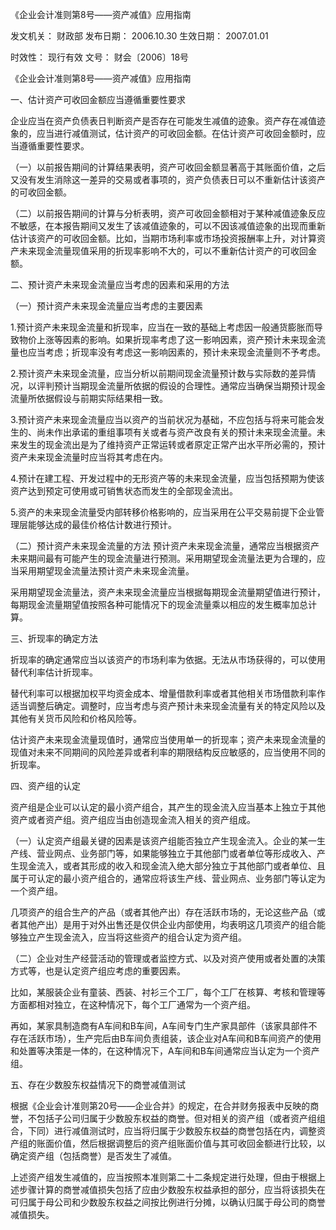 
	
		
	
《企业会计准则第8号——资产减值》应用指南
	
	
发文机关：	财政部
发布日期：	2006.10.30
生效日期：	2007.01.01
	
时效性：	现行有效
文号：	财会〔2006〕18号
	
	

	
	

	
	

《企业会计准则第8号——资产减值》应用指南

一、估计资产可收回金额应当遵循重要性要求

企业应当在资产负债表日判断资产是否存在可能发生减值的迹象。资产存在减值迹象的，应当进行减值测试，估计资产的可收回金额。在估计资产可收回金额时，应当遵循重要性要求。

（一）以前报告期间的计算结果表明，资产可收回金额显著高于其账面价值，之后又没有发生消除这一差异的交易或者事项的，资产负债表日可以不重新估计该资产的可收回金额。

（二）以前报告期间的计算与分析表明，资产可收回金额相对于某种减值迹象反应不敏感，在本报告期间又发生了该减值迹象的，可以不因该减值迹象的出现而重新估计该资产的可收回金额。比如，当期市场利率或市场投资报酬率上升，对计算资产未来现金流量现值采用的折现率影响不大的，可以不重新估计资产的可收回金额。

二、预计资产未来现金流量应当考虑的因素和采用的方法

（一）预计资产未来现金流量应当考虑的主要因素

1.预计资产未来现金流量和折现率，应当在一致的基础上考虑因一般通货膨胀而导致物价上涨等因素的影响。如果折现率考虑了这一影响因素，资产预计未来现金流量也应当考虑；折现率没有考虑这一影响因素的，预计未来现金流量则不予考虑。

2.预计资产未来现金流量，应当分析以前期间现金流量预计数与实际数的差异情况，以评判预计当期现金流量所依据的假设的合理性。通常应当确保当期预计现金流量所依据假设与前期实际结果相一致。

3.预计资产未来现金流量应当以资产的当前状况为基础，不应包括与将来可能会发生的、尚未作出承诺的重组事项有关或者与资产改良有关的预计未来现金流量。未来发生的现金流出是为了维持资产正常运转或者原定正常产出水平所必需的，预计资产未来现金流量时应当将其考虑在内。

4.预计在建工程、开发过程中的无形资产等的未来现金流量，应当包括预期为使该资产达到预定可使用或可销售状态而发生的全部现金流出。

5.资产的未来现金流量受内部转移价格影响的，应当采用在公平交易前提下企业管理层能够达成的最佳价格估计数进行预计。

（二）预计资产未来现金流量的方法 预计资产未来现金流量，通常应当根据资产未来期间最有可能产生的现金流量进行预测。采用期望现金流量法更为合理的，应当采用期望现金流量法预计资产未来现金流量。

采用期望现金流量法，资产未来现金流量应当根据每期现金流量期望值进行预计，每期现金流量期望值按照各种可能情况下的现金流量乘以相应的发生概率加总计算。

三、折现率的确定方法

折现率的确定通常应当以该资产的市场利率为依据。无法从市场获得的，可以使用替代利率估计折现率。

替代利率可以根据加权平均资金成本、增量借款利率或者其他相关市场借款利率作适当调整后确定。调整时，应当考虑与资产预计未来现金流量有关的特定风险以及其他有关货币风险和价格风险等。

估计资产未来现金流量现值时，通常应当使用单一的折现率；资产未来现金流量的现值对未来不同期间的风险差异或者利率的期限结构反应敏感的，应当使用不同的折现率。

四、资产组的认定

资产组是企业可以认定的最小资产组合，其产生的现金流入应当基本上独立于其他资产或者资产组。资产组应当由创造现金流入相关的资产组成。

（一）认定资产组最关键的因素是该资产组能否独立产生现金流入。企业的某一生产线、营业网点、业务部门等，如果能够独立于其他部门或者单位等形成收入、产生现金流入，或者其形成的收入和现金流入绝大部分独立于其他部门或者单位、且属于可认定的最小资产组合的，通常应将该生产线、营业网点、业务部门等认定为一个资产组。

几项资产的组合生产的产品（或者其他产出）存在活跃市场的，无论这些产品（或者其他产出）是用于对外出售还是仅供企业内部使用，均表明这几项资产的组合能够独立产生现金流入，应当将这些资产的组合认定为资产组。

（二）企业对生产经营活动的管理或者监控方式、以及对资产使用或者处置的决策方式等，也是认定资产组应考虑的重要因素。

比如，某服装企业有童装、西装、衬衫三个工厂，每个工厂在核算、考核和管理等方面都相对独立，在这种情况下，每个工厂通常为一个资产组。

再如，某家具制造商有A车间和B车间，A车间专门生产家具部件（该家具部件不存在活跃市场），生产完后由B车间负责组装，该企业对A车间和B车间资产的使用和处置等决策是一体的，在这种情况下，A车间和B车间通常应当认定为一个资产组。

五、存在少数股东权益情况下的商誉减值测试

根据《企业会计准则第20号——企业合并》的规定，在合并财务报表中反映的商誉，不包括子公司归属于少数股东权益的商誉。但对相关的资产组（或者资产组组合，下同）进行减值测试时，应当将归属于少数股东权益的商誉包括在内，调整资产组的账面价值，然后根据调整后的资产组账面价值与其可收回金额进行比较，以确定资产组（包括商誉）是否发生了减值。

上述资产组发生减值的，应当按照本准则第二十二条规定进行处理，但由于根据上述步骤计算的商誉减值损失包括了应由少数股东权益承担的部分，应当将该损失在可归属于母公司和少数股东权益之间按比例进行分摊，以确认归属于母公司的商誉减值损失。
